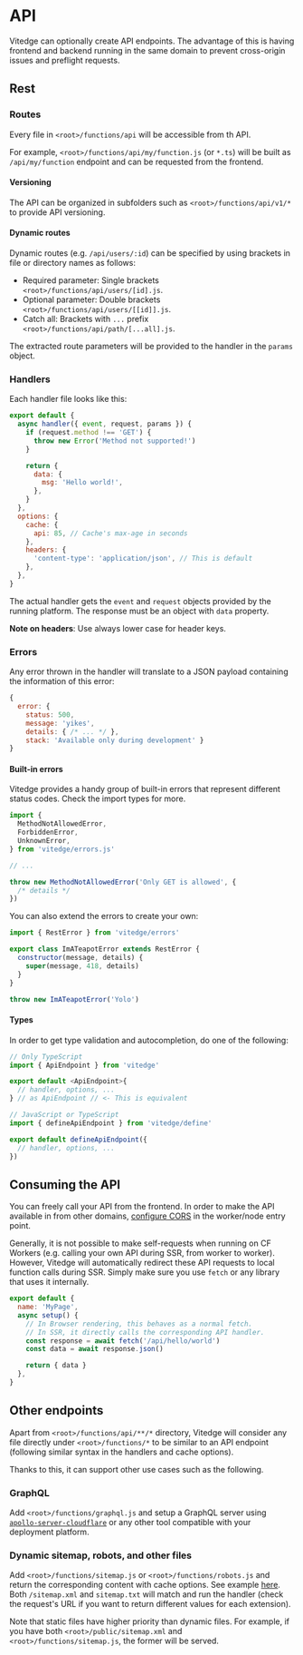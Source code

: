 # API

Vitedge can optionally create API endpoints. The advantage of this is having frontend and backend running in the same domain to prevent cross-origin issues and preflight requests.

## Rest

### Routes

Every file in `<root>/functions/api` will be accessible from th API.

For example, `<root>/functions/api/my/function.js` (or `*.ts`) will be built as `/api/my/function` endpoint and can be requested from the frontend.

#### Versioning

The API can be organized in subfolders such as `<root>/functions/api/v1/*` to provide API versioning.

#### Dynamic routes

Dynamic routes (e.g. `/api/users/:id`) can be specified by using brackets in file or directory names as follows:

- Required parameter: Single brackets `<root>/functions/api/users/[id].js`.
- Optional parameter: Double brackets `<root>/functions/api/users/[[id]].js`.
- Catch all: Brackets with `...` prefix `<root>/functions/api/path/[...all].js`.

The extracted route parameters will be provided to the handler in the `params` object.

### Handlers

Each handler file looks like this:

```js
export default {
  async handler({ event, request, params }) {
    if (request.method !== 'GET') {
      throw new Error('Method not supported!')
    }

    return {
      data: {
        msg: 'Hello world!',
      },
    }
  },
  options: {
    cache: {
      api: 85, // Cache's max-age in seconds
    },
    headers: {
      'content-type': 'application/json', // This is default
    },
  },
}
```

The actual handler gets the `event` and `request` objects provided by the running platform.
The response must be an object with `data` property.

**Note on headers**: Use always lower case for header keys.

### Errors

Any error thrown in the handler will translate to a JSON payload containing the information of this error:

```js
{
  error: {
    status: 500,
    message: 'yikes',
    details: { /* ... */ },
    stack: 'Available only during development' }
}
```

#### Built-in errors

Vitedge provides a handy group of built-in errors that represent different status codes. Check the import types for more.

```js
import {
  MethodNotAllowedError,
  ForbiddenError,
  UnknownError,
} from 'vitedge/errors.js'

// ...

throw new MethodNotAllowedError('Only GET is allowed', {
  /* details */
})
```

You can also extend the errors to create your own:

```js
import { RestError } from 'vitedge/errors'

export class ImATeapotError extends RestError {
  constructor(message, details) {
    super(message, 418, details)
  }
}

throw new ImATeapotError('Yolo')
```

#### Types

In order to get type validation and autocompletion, do one of the following:

```ts
// Only TypeScript
import { ApiEndpoint } from 'vitedge'

export default <ApiEndpoint>{
  // handler, options, ...
} // as ApiEndpoint // <- This is equivalent
```

```js
// JavaScript or TypeScript
import { defineApiEndpoint } from 'vitedge/define'

export default defineApiEndpoint({
  // handler, options, ...
})
```

## Consuming the API

You can freely call your API from the frontend. In order to make the API available in from other domains, [configure CORS](https://developers.cloudflare.com/workers/examples/cors-header-proxy) in the worker/node entry point.

Generally, it is not possible to make self-requests when running on CF Workers (e.g. calling your own API during SSR, from worker to worker). However, Vitedge will automatically redirect these API requests to local function calls during SSR. Simply make sure you use `fetch` or any library that uses it internally.

```js
export default {
  name: 'MyPage',
  async setup() {
    // In Browser rendering, this behaves as a normal fetch.
    // In SSR, it directly calls the corresponding API handler.
    const response = await fetch('/api/hello/world')
    const data = await response.json()

    return { data }
  },
}
```

## Other endpoints

Apart from `<root>/functions/api/**/*` directory, Vitedge will consider any file directly under `<root>/functions/*` to be similar to an API endpoint (following similar syntax in the handlers and cache options).

Thanks to this, it can support other use cases such as the following.

### GraphQL

Add `<root>/functions/graphql.js` and setup a GraphQL server using [`apollo-server-cloudflare`](https://www.npmjs.com/package/apollo-server-cloudflare) or any other tool compatible with your deployment platform.

### Dynamic sitemap, robots, and other files

Add `<root>/functions/sitemap.js` or `<root>/functions/robots.js` and return the corresponding content with cache options. See example [here](https://github.com/frandiox/vitedge/blob/master/examples/vue/functions/sitemap.ts). Both `/sitemap.xml` and `sitemap.txt` will match and run the handler (check the request's URL if you want to return different values for each extension).

Note that static files have higher priority than dynamic files. For example, if you have both `<root>/public/sitemap.xml` and `<root>/functions/sitemap.js`, the former will be served.

